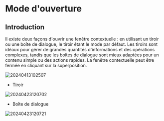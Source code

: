 # Mode d'ouverture

## Introduction

Il existe deux façons d'ouvrir une fenêtre contextuelle : en utilisant un tiroir ou une boîte de dialogue, le tiroir étant le mode par défaut. Les tiroirs sont idéaux pour gérer de grandes quantités d'informations et des opérations complexes, tandis que les boîtes de dialogue sont mieux adaptées pour un contenu simple ou des actions rapides. La fenêtre contextuelle peut être fermée en cliquant sur la superposition.

![20240413102507](https://static-docs.nocobase.com/20240413102507.png)

- Tiroir

![20240423120702](https://static-docs.nocobase.com/20240423120702.png)

- Boîte de dialogue

![20240423120721](https://static-docs.nocobase.com/20240423120721.png)

